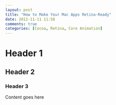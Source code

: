 ```yaml
---
layout: post
title: "How to Make Your Mac Apps Retina-Ready"
date: 2012-11-11 11:58
comments: true
categories: [Cocoa, Retina, Core Animation]
---
```


# Header 1

## Header 2

### Header 3

Content goes here



